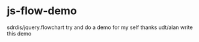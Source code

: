 # js-flow-demo
sdrdis/jquery.flowchart try and do a demo for my self
thanks udt/alan write this demo
